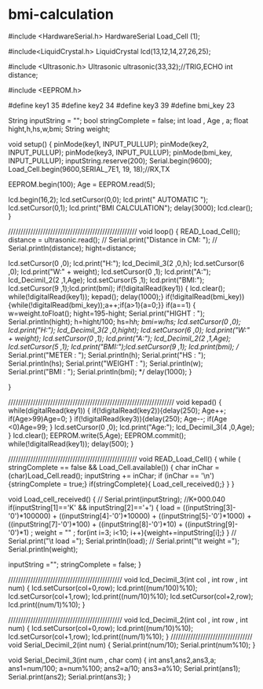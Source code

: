 # bmi-calculation

#include <HardwareSerial.h>
HardwareSerial Load_Cell (1);

#include<LiquidCrystal.h>
LiquidCrystal  lcd(13,12,14,27,26,25);

#include <Ultrasonic.h>
Ultrasonic ultrasonic(33,32);//TRIG,ECHO
int distance;

#include <EEPROM.h>

#define key1 35
#define key2 34
#define key3 39
#define bmi_key 23


String inputString = "";
bool stringComplete = false;
int load  , Age , a;
float hight,h,hs,w,bmi;
String weight;

void setup() 
{
 pinMode(key1, INPUT_PULLUP);
 pinMode(key2, INPUT_PULLUP);
 pinMode(key3, INPUT_PULLUP);
 pinMode(bmi_key, INPUT_PULLUP);
 inputString.reserve(200);
 Serial.begin(9600);
 Load_Cell.begin(9600,SERIAL_7E1, 19, 18);//RX,TX 

 EEPROM.begin(100);
 Age = EEPROM.read(5);
 
 lcd.begin(16,2);
 lcd.setCursor(0,0); lcd.print("   AUTOMATIC   ");
 lcd.setCursor(0,1); lcd.print("BMI CALCULATION");
 delay(3000);        lcd.clear(); 
}

////////////////////////////////////////////////////
void loop() 
{
 READ_Load_Cell();
 distance = ultrasonic.read();
// Serial.print("Distance in CM: ");
// Serial.println(distance);
 hight=distance;
 
 lcd.setCursor(0 ,0); lcd.print("H:");   lcd_Decimil_3(2 ,0,h);
 lcd.setCursor(6 ,0); lcd.print("W:" + weight);
 lcd.setCursor(0 ,1); lcd.print("A:");   lcd_Decimil_2(2 ,1,Age);
 lcd.setCursor(5 ,1); lcd.print("BMI:"); lcd.setCursor(9 ,1);lcd.print(bmi);
 if(!digitalRead(key1)) { lcd.clear();  while(!digitalRead(key1)); kepad(); delay(1000);}
 if(!digitalRead(bmi_key)) {while(!digitalRead(bmi_key));a++;if(a>1){a=0;}}
 if(a==1)
   {
    w=weight.toFloat();
    hight=195-hight;
    Serial.print("HIGHT : ");
    Serial.println(hight);
    h=hight/100;
    hs=h*h;
    bmi=w/hs;
    lcd.setCursor(0 ,0); lcd.print("H:");   lcd_Decimil_3(2 ,0,hight);
    lcd.setCursor(6 ,0); lcd.print("W:" + weight);
    lcd.setCursor(0 ,1); lcd.print("A:");   lcd_Decimil_2(2 ,1,Age);
    lcd.setCursor(5 ,1); lcd.print("BMI:");lcd.setCursor(9 ,1); lcd.print(bmi);
  /*  Serial.print("METER : ");
    Serial.println(h);
    Serial.print("HS : ");
    Serial.println(hs);
    Serial.print("WEIGHT : ");
    Serial.println(w);
    Serial.print("BMI : ");
    Serial.println(bmi); */
   delay(1000);
   }
  
  
}

///////////////////////////////////////////////////////////////////
void kepad()
{
 while(digitalRead(key1))
 {
  if(!digitalRead(key2)){delay(250); Age++; if(Age>99)Age=0; }
  if(!digitalRead(key3)){delay(250); Age--; if(Age <0)Age=99; }
  lcd.setCursor(0 ,0); lcd.print("Age:");   lcd_Decimil_3(4 ,0,Age);
 }
 lcd.clear();
 EEPROM.write(5,Age); 
 EEPROM.commit();  
 while(!digitalRead(key1)); delay(500);
}

////////////////////////////////////////////////////
void READ_Load_Cell()
{
 while ( stringComplete == false && Load_Cell.available()) 
 {
  char inChar = (char)Load_Cell.read();
  inputString += inChar;
  if (inChar == '\n') {stringComplete = true;}
  if(stringComplete){  Load_cell_received();}
  }
}

void Load_cell_received()
{
// Serial.print(inputString); 
 //K+000.040
 if(inputString[1]=='K' && inputString[2]=='+')
   {
    load = ((inputString[3]-'0')*100000) + 
           ((inputString[4]-'0')*10000) + 
           ((inputString[5]-'0')*1000) + 
           ((inputString[7]-'0')*100) + 
           ((inputString[8]-'0')*10) +
           ((inputString[9]-'0')*1) ;
           weight = "" ;
           for(int i=3; i<10; i++){weight+=inputString[i];}
   } 
// Serial.print("\t load =");  Serial.println(load); 
// Serial.print("\t weight ="); Serial.println(weight);  
 
 inputString =""; 
 stringComplete = false;
}


//////////////////////////////////////////////
void lcd_Decimil_3(int col , int row , int num)
{
 lcd.setCursor(col+0,row); lcd.print((num/100)%10);
 lcd.setCursor(col+1,row); lcd.print((num/10)%10);
 lcd.setCursor(col+2,row); lcd.print((num/1)%10);
}

//////////////////////////////////////////////
void lcd_Decimil_2(int col , int row , int num)
{
 lcd.setCursor(col+0,row); lcd.print((num/10)%10);
 lcd.setCursor(col+1,row); lcd.print((num/1)%10);
}
/////////////////////////////////
void Serial_Decimil_2(int num)
{
 Serial.print(num/10);
 Serial.print(num%10);
}

void Serial_Decimil_3(int num , char com)
{
 int ans1,ans2,ans3,a;
 ans1=num/100;
 a=num%100;
 ans2=a/10;
 ans3=a%10;
 Serial.print(ans1);
 Serial.print(ans2);
 Serial.print(ans3);
}
